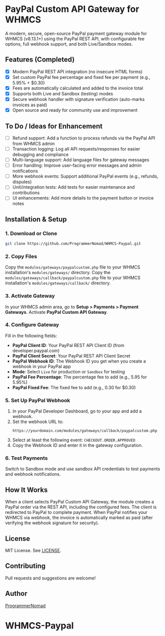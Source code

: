 
# PayPal Custom API Gateway for WHMCS

A modern, secure, open-source PayPal payment gateway module for WHMCS (v8.13.1+) using the PayPal REST API, with configurable fee options, full webhook support, and both Live/Sandbox modes.


## Features (Completed)

- [x] Modern PayPal REST API integration (no insecure HTML forms)
- [x] Set custom PayPal fee percentage and fixed fee per payment (e.g., 5.95% + $0.30)
- [x] Fees are automatically calculated and added to the invoice total
- [x] Supports both Live and Sandbox (testing) modes
- [x] Secure webhook handler with signature verification (auto-marks invoices as paid)
- [x] Open source and ready for community use and improvement

## To Do / Ideas for Enhancement

- [ ] Refund support: Add a function to process refunds via the PayPal API from WHMCS admin
- [ ] Transaction logging: Log all API requests/responses for easier debugging and compliance
- [ ] Multi-language support: Add language files for gateway messages
- [ ] Error handling: Improve user-facing error messages and admin notifications
- [ ] More webhook events: Support additional PayPal events (e.g., refunds, disputes)
- [ ] Unit/integration tests: Add tests for easier maintenance and contributions
- [ ] UI enhancements: Add more details to the payment button or invoice notes

## Installation & Setup

### 1. Download or Clone

```bash
git clone https://github.com/ProgrammerNomad/WHMCS-Paypal.git
```

### 2. Copy Files

Copy the `modules/gateways/paypalcustom.php` file to your WHMCS installation's `modules/gateways/` directory.
Copy the `modules/gateways/callback/paypalcustom.php` file to your WHMCS installation's `modules/gateways/callback/` directory.

### 3. Activate Gateway

In your WHMCS admin area, go to **Setup > Payments > Payment Gateways**.
Activate **PayPal Custom API Gateway**.

### 4. Configure Gateway

Fill in the following fields:

- **PayPal Client ID**: Your PayPal REST API Client ID (from developer.paypal.com)
- **PayPal Client Secret**: Your PayPal REST API Client Secret
- **PayPal Webhook ID**: The Webhook ID you get when you create a webhook in your PayPal app
- **Mode**: Select `Live` for production or `Sandbox` for testing
- **PayPal Fee Percentage**: The percentage fee to add (e.g., 5.95 for 5.95%)
- **PayPal Fixed Fee**: The fixed fee to add (e.g., 0.30 for $0.30)

### 5. Set Up PayPal Webhook

1. In your PayPal Developer Dashboard, go to your app and add a webhook.
2. Set the webhook URL to:
	```
	https://yourdomain.com/modules/gateways/callback/paypalcustom.php
	```
3. Select at least the following event: `CHECKOUT.ORDER.APPROVED`
4. Copy the Webhook ID and enter it in the gateway configuration.

### 6. Test Payments

Switch to Sandbox mode and use sandbox API credentials to test payments and webhook notifications.

## How It Works

When a client selects PayPal Custom API Gateway, the module creates a PayPal order via the REST API, including the configured fees. The client is redirected to PayPal to complete payment. When PayPal notifies your WHMCS via webhook, the invoice is automatically marked as paid (after verifying the webhook signature for security).

## License

MIT License. See [LICENSE](LICENSE).

## Contributing

Pull requests and suggestions are welcome!

## Author

[ProgrammerNomad](https://github.com/ProgrammerNomad)
# WHMCS-Paypal